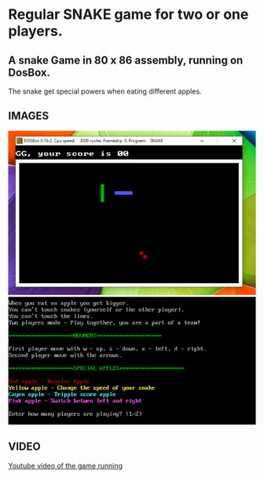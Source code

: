 # Regular SNAKE game for two or one players. 

## A snake Game in 80 x 86 assembly, running on DosBox.

The snake get special powers when eating  different apples.

## IMAGES
![game](/screenshots/game_running_screenshot.png)
![tutorial](/screenshots/tutorial_screenshot.png)

## VIDEO
[Youtube video of the game running](https://www.youtube.com/watch?v=zWmlHsbAWhY )
